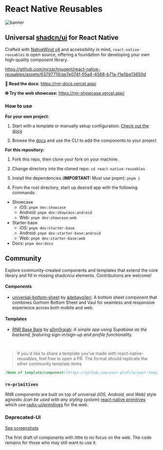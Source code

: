 # React Native Reusables

![banner](https://github.com/mrzachnugent/react-native-reusables/assets/63797719/0eef0a6d-d8eb-4b52-a97d-fa3b1e534215)

## Universal [shadcn/ui](https://ui.shadcn.com) for React Native

Crafted with [NativeWind v4](https://www.nativewind.dev/v4/overview) and accessibility in mind, `react-native-reusables` is open source, offering a foundation for developing your own high-quality component library.

https://github.com/mrzachnugent/react-native-reusables/assets/63797719/ae7e074f-05a4-4568-b71a-f1e0be13650d

**📖 Read the docs**: https://rnr-docs.vercel.app/

**🌐 Try the web showcase:** https://rnr-showcase.vercel.app/

### How to use

**For your own project:**

1. Start with a template or manually setup configuration: [Check out the docs](https://rnr-docs.vercel.app/getting-started/initial-setup/)

2. Browse the [docs](https://rnr-docs.vercel.app/) and use the CLI to add the components to your project

**For this repository:**

1. Fork this repo, then clone your fork on your machine.

2. Change directory into the cloned repo: `cd react-native-reusables`

3. Install the dependencies (**IMPORTANT:** Must use pnpm): `pnpm i`

4. From the root directory, start up desired app with the following commands:

- Showcase
  - iOS: `pnpm dev:showcase`
  - Android: `pnpm dev:showcase:android`
  - Web: `pnpm dev:showcase:web`
- Starter-base
  - iOS: `pnpm dev:starter-base`
  - Android: `pnpm dev:starter-base:android`
  - Web: `pnpm dev:starter-base:web`
- Docs: `pnpm dev:docs`

## Community

Explore community-created components and templates that extend the core library and fill in missing shadcn/ui elements. Contributions are welcome!

#### Components

- [universal-bottom-sheet](https://github.com/adebayoileri/universal-bottom-sheet) by [adebayoileri](https://github.com/adebayoileri): A bottom sheet component that combines Gorhom Bottom Sheet and Vaul for seamless and responsive experience across both mobile and web.

#### Templates

- [RNR Base Bare](https://github.com/a0m0rajab/rnr-base-bare) by [a0m0rajab](https://github.com/a0m0rajab): _A simple app using Supabase as the backend, featuring sign-in/sign-up and profile functionality._

<br/>

> If you'd like to share a template you've made with react-native-reusables, feel free to open a PR. The format should replicate the other community template items

```md
[Name of template/component](https://github.com/your-profile/your-template-repo) by [yourGithubHandle](https://github.com/yourGithubHandle): _A short description_
```

### `rn-primitives`

RNR components are built on top of universal _(iOS, Android, and Web)_ style agnostic _(can be used with any styling system)_ [react-native primitives](https://rn-primitives.vercel.app/) which use [radix-ui/primitives](https://www.radix-ui.com/primitives) for the web.

### Deprecated-UI

[See screenshots](/packages/reusables/src/components/deprecated-ui/README.md)

The first draft of components with little to no focus on the web. The code remains for those who may still want to use it.
